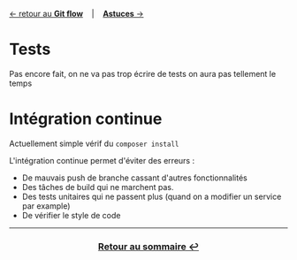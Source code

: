 [&larr; retour au **Git flow**](3GitFlow.md) &nbsp;&nbsp; | &nbsp;&nbsp; [**Astuces** &rarr;](5Tips)

# Tests

Pas encore fait, on ne va pas trop écrire de tests on aura pas tellement le temps

# Intégration continue 

Actuellement simple vérif du `composer install`

L'intégration continue permet d'éviter des erreurs :
- De mauvais push de branche cassant d'autres fonctionnalités
- Des tâches de build qui ne marchent pas.
- Des tests unitaires qui ne passent plus (quand on a modifier un service par example)
- De vérifier le style de code

---
### <center>[Retour au sommaire &#8617;](docs/0Sommaire.md)</center>